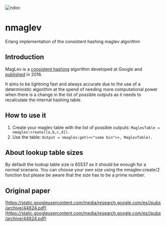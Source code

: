![ndoc](https://github.com/nomasystems/nmaglev/workflows/nmaglev/badge.svg?branch=master)

# nmaglev

Erlang implementation of the consistent hashing maglev algorithm

## Introduction

MagLev is a [consistent hashing](https://en.wikipedia.org/wiki/Consistent_hashing) algorithm developed at Google and 
[published](https://static.googleusercontent.com/media/research.google.com/es//pubs/archive/44824.pdf) in 2016.

It aims to be lightning fast and always accurate due to the use of a deterministic algorithm at the spend 
of needing more computational power when there is a change in the list of possible outputs as it needs
to recalculate the internal hashing table.

## How to use it

1. Create your maglev table with the list of possible outputs: ```MaglevTable = nmaglev:create([a,b,c,d]).```
2. Use the table: ```Output = nmaglev:get(<<"some bin">>, MaglevTable).```


## About lookup table sizes

By default the lookup table size is 65537 as it should be enough for a normal scenario.
You can choose your own size using the nmaglev:create/2 function but please be aware that the size has to be
a prime number.

## Original paper

[https://static.googleusercontent.com/media/research.google.com/es//pubs/archive/44824.pdf](https://static.googleusercontent.com/media/research.google.com/es//pubs/archive/44824.pdf)